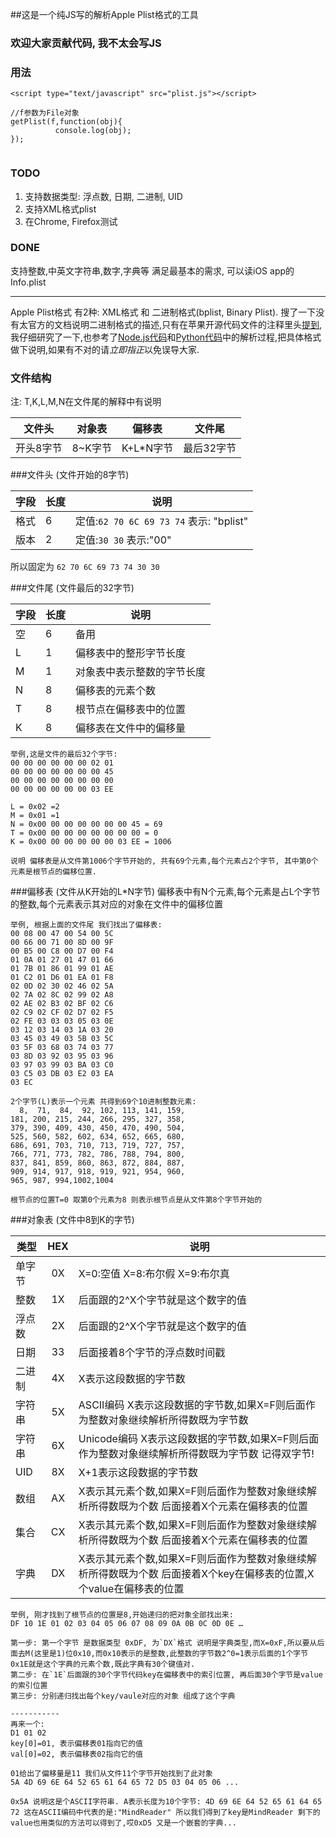##这是一个纯JS写的解析Apple Plist格式的工具

### 欢迎大家贡献代码, 我不太会写JS

### 用法


`<script type="text/javascript" src="plist.js"></script>`

```
//f参数为File对象
getPlist(f,function(obj){
          console.log(obj);
});


```


### TODO
1. 支持数据类型: 浮点数, 日期, 二进制, UID
2. 支持XML格式plist
3. 在Chrome, Firefox测试


### DONE
支持整数,中英文字符串,数字,字典等 满足最基本的需求, 可以读iOS app的Info.plist

----

Apple Plist格式 有2种: XML格式 和 二进制格式(bplist, Binary Plist). 搜了一下没有太官方的文档说明二进制格式的描述,只有在苹果开源代码文件的注释里头[提到](http://opensource.apple.com/source/CF/CF-550/CFBinaryPList.c), 我仔细研究了一下,也参考了[Node.js代码](https://gist.github.com/clee/1007217)和[Python代码](https://github.com/farcaller/bplist-python/blob/master/bplist.py)中的解析过程,把具体格式做下说明,如果有不对的请*立即指正*以免误导大家.

### 文件结构
注: T,K,L,M,N在文件尾的解释中有说明
	
文件头 | 对象表 | 偏移表 | 文件尾  
--- | --- | --- | ---
开头8字节 | 8~K字节 | K+L*N字节 | 最后32字节


###文件头 (文件开始的8字节)

字段 | 长度 | 说明
--- | ---- |----
格式 | 6|	定值:`62 70 6C 69 73 74`   表示: "bplist"
版本 | 2|	定值:`30 30` 				表示:"00"

所以固定为 `62 70 6C 69 73 74 30 30`    

###文件尾 (文件最后的32字节)

字段 | 长度 | 说明
--- | ---- |----
空 	| 6		| 备用
L |1| 偏移表中的整形字节长度 
M |1| 对象表中表示整数的字节长度	
N |8| 偏移表的元素个数 
T |8| 根节点在偏移表中的位置 
K |8| 偏移表在文件中的偏移量

``` 
举例,这是文件的最后32个字节: 
00 00 00 00 00 00 02 01   
00 00 00 00 00 00 00 45   
00 00 00 00 00 00 00 00  
00 00 00 00 00 00 03 EE 

L = 0x02 =2  
M = 0x01 =1  
N = 0x00 00 00 00 00 00 00 45 = 69
T = 0x00 00 00 00 00 00 00 00 = 0
K = 0x00 00 00 00 00 00 03 EE = 1006

说明 偏移表是从文件第1006个字节开始的, 共有69个元素,每个元素占2个字节, 其中第0个元素是根节点的偏移位置.

```
  

###偏移表 (文件从K开始的L*N字节)
    偏移表中有N个元素,每个元素是占L个字节的整数,每个元素表示其对应的对象在文件中的偏移位置
```
举例, 根据上面的文件尾 我们找出了偏移表:
00 08 00 47 00 54 00 5C 
00 66 00 71 00 8D 00 9F 
00 B5 00 C8 00 D7 00 F4 
01 0A 01 27 01 47 01 66 
01 7B 01 86 01 99 01 AE 
01 C2 01 D6 01 EA 01 F8 
02 0D 02 30 02 46 02 5A 
02 7A 02 8C 02 99 02 A8 
02 AE 02 B3 02 BF 02 C6 
02 C9 02 CF 02 D7 02 F5 
02 FE 03 03 03 05 03 0E 
03 12 03 14 03 1A 03 20 
03 45 03 49 03 5B 03 5C 
03 5F 03 68 03 74 03 77 
03 8D 03 92 03 95 03 96 
03 97 03 99 03 BA 03 C0 
03 C5 03 DB 03 E2 03 EA 
03 EC

2个字节(L)表示一个元素 共得到69个10进制整数元素:
  8,  71,  84,  92, 102, 113, 141, 159, 
181, 200, 215, 244, 266, 295, 327, 358, 
379, 390, 409, 430, 450, 470, 490, 504, 
525, 560, 582, 602, 634, 652, 665, 680, 
686, 691, 703, 710, 713, 719, 727, 757, 
766, 771, 773, 782, 786, 788, 794, 800, 
837, 841, 859, 860, 863, 872, 884, 887, 
909, 914, 917, 918, 919, 921, 954, 960, 
965, 987, 994,1002,1004

根节点的位置T=0 取第0个元素为8 则表示根节点是从文件第8个字节开始的
```
	
	
###对象表 (文件中8到K的字节)

类型		| HEX	| 说明
------ 	| :---:	| ---
单字节	| 0X	| X=0:空值 X=8:布尔假 X=9:布尔真
整数		| 1X	| 后面跟的2^X个字节就是这个数字的值
浮点数	| 2X	| 后面跟的2^X个字节就是这个数字的值
日期		| 33	| 后面接着8个字节的浮点数时间戳
二进制	| 4X	| X表示这段数据的字节数
字符串	| 5X	| ASCII编码 X表示这段数据的字节数,如果X=F则后面作为整数对象继续解析所得数既为字节数
字符串	| 6X	| Unicode编码 X表示这段数据的字节数,如果X=F则后面作为整数对象继续解析所得数既为字节数 记得双字节!
UID		| 8X	| X+1表示这段数据的字节数
数组		| AX	| X表示其元素个数,如果X=F则后面作为整数对象继续解析所得数既为个数 后面接着X个元素在偏移表的位置
集合		| CX	| X表示其元素个数,如果X=F则后面作为整数对象继续解析所得数既为个数 后面接着X个元素在偏移表的位置
字典		| DX	| X表示其元素个数,如果X=F则后面作为整数对象继续解析所得数既为个数 后面接着X个key在偏移表的位置,X个value在偏移表的位置

```
举例, 刚才找到了根节点的位置是8,开始递归的把对象全部找出来:
DF 10 1E 01 02 03 04 05 06 07 08 09 0A 0B 0C 0D 0E …

第一步: 第一个字节 是数据类型 0xDF, 为`DX`格式 说明是字典类型,而X=0xF,所以要从后面去M(这里是1)位0x10,而0x10表示的是整数,此整数的字节数2^0=1表示后面的1个字节0x1E就是这个字典的元素个数,既此字典有30个键值对.  
第二步: 在`1E`后面跟的30个字节代码key在偏移表中的索引位置, 再后面30个字节是value的索引位置
第三步: 分别递归找出每个key/vaule对应的对象 组成了这个字典

-----------
再来一个: 
D1 01 02 
key[0]=01, 表示偏移表01指向它的值
val[0]=02, 表示偏移表02指向它的值

01给出了偏移量是11 我们从文件11个字节开始找到了此对象
5A 4D 69 6E 64 52 65 61 64 65 72 D5 03 04 05 06 ...

0x5A 说明这是个ASCII字符串. A表示长度为10个字节: 4D 69 6E 64 52 65 61 64 65 72 这在ASCII编码中代表的是:"MindReader" 所以我们得到了key是MindReader 剩下的value也用类似的方法可以得到了,哎0xD5 又是一个嵌套的字典... 

```